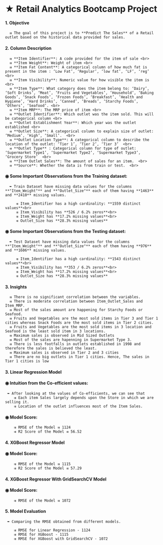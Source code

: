 # ★ Retail Analytics Bootcamp Project

#### 1. Objective
      ⇉ The goal of this project is to **Predict The Sales** of a Retail outlet based on the historical data provided for sales.


#### 2. Column Description

      ⇉ **Item Identifier**: A code provided for the item of sale <br>
      ⇉ **Item Weight**: Weight of item <br>
      ⇉ **Item Fat Content**: A categorical column of how much fat is present in the item : ‘Low Fat’, ‘Regular’, ‘low fat’, ‘LF’, ‘reg’ <br>
      ⇉ **Item Visibility**: Numeric value for how visible the item is  <br> 
      ⇉ **Item Type**: What category does the item belong to: ‘Dairy’, ‘Soft Drinks’, ‘Meat’, ‘Fruits and Vegetables’, ‘Household’, ‘Baking Goods’, ‘Snack Foods’, ‘Frozen Foods’, ‘Breakfast’, ’Health and Hygiene’, ‘Hard Drinks’, ‘Canned’, ‘Breads’, ‘Starchy Foods’, ‘Others’, ‘Seafood’. <br>
      ⇉ **Item MRP**: The MRP price of item <br>
      ⇉ **Outlet Identifier**: Which outlet was the item sold. This will be categorical column <br>
      ⇉ **Outlet Establishment Year**: Which year was the outlet established <br>
      ⇉ **Outlet Size**: A categorical column to explain size of outlet: ‘Medium’, ‘High’, ‘Small’.  <br> 
      ⇉ **Outlet Location Type**: A categorical column to describe the location of the outlet: ‘Tier 1’, ‘Tier 2’, ‘Tier 3’  <br>
      ⇉ **Outlet Type** : Categorical column for type of outlet: ‘Supermarket Type1’, ‘Supermarket Type2’, ‘Supermarket Type3’, ‘Grocery Store’  <br>
      ⇉ **Item Outlet Sales**: The amount of sales for an item.  <br> 
      ⇉ **Source**: Whether the data is from train or test.  <br>
   
   
#### ◉ Some Important Observations from the Training dataset:

      ➥ Train Dataset have missing data values for the columns **"Item_Weight"** and **"Outlet_Size"** each of them having **1463** and **2410** missing values.

         ⇉ Item_Identifier has a high cardinality: **1559 distinct values**<br>
         ⇉ Item_Visibility has **526 / 6.2% zeros**<br>
         ⇉ Item_Weight has **17.2% missing values**<br>
         ⇉ Outlet_Size has **28.3% missing values**
   
   
#### ◉ Some Important Observations from the Testing dataset:

      ➥ Test Dataset have missing data values for the columns **"Item_Weight"** and **"Outlet_Size"** each of them having **976** and **1606** missing values.

         ⇉ Item_Identifier has a high cardinality: **1543 distinct values**<br>
         ⇉ Item_Visibility has **353 / 6.2% zeros**<br>
         ⇉ Item_Weight has **17.2% missing values**<br>
         ⇉ Outlet_Size has **28.3% missing values**
   
#### 3. Insights
      ⇉ There is no significant correlation between the variables.
      ⇉ There is moderate correlation between Item_Outlet_Sales and Item_MRP.
      ⇉ Most of the sales amount are happening for Starchy Foods or Seafood.
      ⇉ Fruits and Vegetables are the most sold items in Tier 3 and Tier 1 cities whereas Snack Foods are the most sold items in Tier 2 cities. 
      ⇉ Fruits and Vegetables are the most sold items in 3 location and Seafood is the least sold item in 3 locations.
      ⇉ Maximum sales is observed in Mid Sized Outlets
      ⇉ Most of the sales are hapenning in Supermarket Type 3.
      ⇉ There is less footfalls in outlets established in 1998 and therefore the sales is believed the least.
      ⇉ Maximum sales is observed in Tier 2 and 3 cities
      ⇉ There are no big outlets in Tier 1 cities. Hence, The sales in Tier 1 cities is low
      
      
#### 3. Linear Regression Model

#### ◉ Intuition from the Co-efficient values:

     ➥ After looking at the values of Co-efficients, we can see that
        ⇉ Each item Sales largely depends upon the Store in which we are selling it. 
        ⇉ Location of the outlet influences most of the Item Sales. 
     
#### ◉ Model Score:     
        ⇉ RMSE of the Model ⇉ 1124
        ⇉ R2 Score of the Model ⇉ 56.52


#### 4. XGBoost Regressor Model

#### ◉ Model Score:     
        ⇉ RMSE of the Model ⇉ 1115
        ⇉ R2 Score of the Model ⇉ 57.29
        
        
#### 4. XGBoost Regressor With GridSearchCV Model

#### ◉ Model Score:     
        ⇉ RMSE of the Model ⇉ 1072
        
        
#### 5. Model Evaluation
     ➥ Comparing the RMSE obtained from different models.

        ⇉ RMSE for Linear Regression - 1124
        ⇉ RMSE for XGBoost - 1115
        ⇉ RMSE for XGBoost with GridSearchCV - 1072
